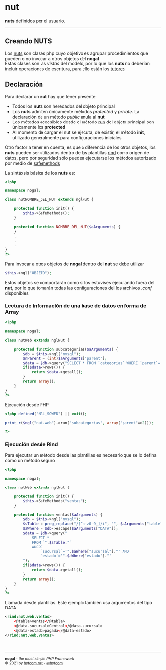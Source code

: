 # nut
**nuts** definidos por el usuario.
___

## Creando NUTS
Los [nuts](nut.md) son clases php cuyo objetivo es agrupar procedimientos que pueden o no invocar a otros objetos del **nogal**<br />
Estas clases son las *vistas* del modelo, por lo que los **nuts** no deberían incluir operaciones de escritura, para ello están los [tutores](tutor.md)

## Declaración
Para declarar un **nut** hay que tener presente:
- Todos los **nuts** son heredados del objeto principal
- Los **nuts** admiten únicamente métodos *protected* y *private*. La declaración de un método *public* anula al **nut**
- Los métodos accesibles desde el método [run](nut.md#run) del objeto principal son únicamente los **protected**
- Al momento de cargar el nut se ejecuta, de existir, el método **init**, utilizado generalmente para configuraciones iniciales

Otro factor a tener en cuenta, es que a diferencia de los otros objetos, los **nuts** pueden ser utilizados dentro de las plantillas [rind](rind.md) como origen de datos, pero por seguridad sólo pueden ejecutarse los métodos autorizado por medio de [safemethods](nut.md#safemethods)

La sintáxsis básica de los **nuts** es:

```php
<?php

namespace nogal;

class nutNOMBRE_DEL_NUT extends nglNut {

	protected function init() {
		$this->SafeMethods();
	}

	protected function NOMBRE_DEL_NUT($aArguments) {
	}
	.
	.
	.
}
?>
```

Para invocar a otros objetos de **nogal** dentro del **nut** se debe utilizar
```php
$this->ngl("OBJETO");
```
Estos objetos se comportarán como si los estuvises ejecutando fuera del **nut**, por lo que tomarán todas las configuraciones del los archivos *.conf* disponibles

### Lectura de información de una base de datos en forma de Array
```php
<?php

namespace nogal;

class nutWeb extends nglNut {

	protected function subcategorias($aArguments) {
		$db = $this->ngl("mysql");
		$nParent = (int)$aArguments["parent"];
		$data = $db->query("SELECT * FROM `categorias` WHERE `parent`='".$nParent."'");
		if($data->rows()) {
			return $data->getall();
		}
		return array();
	}
}
?>
```
Ejecución desde PHP
```php 
<?php defined("NGL_SOWED") || exit();

print_r($ngl("nut.web")->run("subcategorias", array("parent"=>2)));

?>
```

### Ejecución desde Rind
Para ejecutar un método desde las plantillas es necesario que se lo defina como un método seguro
```php
<?php

namespace nogal;

class nutWeb extends nglNut {

	protected function init() {
		$this->SafeMethods("ventas");
	}

	protected function ventas($aArguments) {
		$db = $this->ngl("mysql");
		$sTable = preg_replace("/[^a-z0-9_]/i", "", $aArguments["table"]);
		$aWhere = $db->escape($aArguments["DATA"]);
		$data = $db->query("
			SELECT * 
			FROM `".$sTable."` 
			WHERE 
				`sucursal`='".$aWhere["sucursal"]."' AND 
				`estado`='".$aWhere["estado"]."'
		");
		if($data->rows()) {
			return $data->getall();
		}
		return array();
	}
}
?>
```

Llamada desde plantillas. Este ejemplo también usa argumentos del tipo DATA
```xml 
<rind:nut.web.ventas>
	<@tabla>ventas</@tabla>
	<@data-sucursal>Central</@data-sucursal>
	<@data-estado>pagada</@data-estado>
</rind:nut.web.ventas>
```

&nbsp;
___
<sub><b>nogal</b> - <em>the most simple PHP Framework</em></sub><br />
<sup>&copy; 2021 by <a href="https://hytcom.net">hytcom.net</a> - <a href="https://github.com/hytcom">@hytcom</a></sup><br /> 